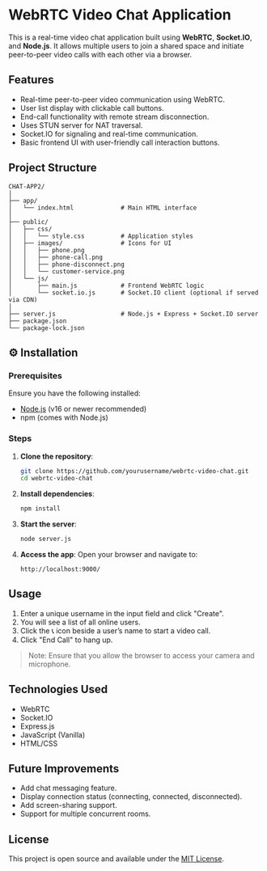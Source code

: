 # WebRTC Video Chat Application

This is a real-time video chat application built using **WebRTC**, **Socket.IO**, and **Node.js**. It allows multiple users to join a shared space and initiate peer-to-peer video calls with each other via a browser.

## Features

- Real-time peer-to-peer video communication using WebRTC.
- User list display with clickable call buttons.
- End-call functionality with remote stream disconnection.
- Uses STUN server for NAT traversal.
- Socket.IO for signaling and real-time communication.
- Basic frontend UI with user-friendly call interaction buttons.

## Project Structure

```
CHAT-APP2/
│
├── app/
│   └── index.html             # Main HTML interface
│
├── public/
│   ├── css/
│   │   └── style.css          # Application styles
│   ├── images/                # Icons for UI
│   │   ├── phone.png
│   │   ├── phone-call.png
│   │   ├── phone-disconnect.png
│   │   └── customer-service.png
│   └── js/
│       ├── main.js            # Frontend WebRTC logic
│       └── socket.io.js       # Socket.IO client (optional if served via CDN)
│
├── server.js                  # Node.js + Express + Socket.IO server
├── package.json
└── package-lock.json
```

## ⚙️ Installation

### Prerequisites
Ensure you have the following installed:
- [Node.js](https://nodejs.org/) (v16 or newer recommended)
- npm (comes with Node.js)

### Steps

1. **Clone the repository**:
   ```bash
   git clone https://github.com/yourusername/webrtc-video-chat.git
   cd webrtc-video-chat
   ```

2. **Install dependencies**:
   ```bash
   npm install
   ```

3. **Start the server**:
   ```bash
   node server.js
   ```

4. **Access the app**:
   Open your browser and navigate to:
   ```
   http://localhost:9000/
   ```

## Usage

1. Enter a unique username in the input field and click "Create".
2. You will see a list of all online users.
3. Click the 📞 icon beside a user’s name to start a video call.
4. Click "End Call" to hang up.

> Note: Ensure that you allow the browser to access your camera and microphone.

## Technologies Used

- WebRTC
- Socket.IO
- Express.js
- JavaScript (Vanilla)
- HTML/CSS

## Future Improvements

- Add chat messaging feature.
- Display connection status (connecting, connected, disconnected).
- Add screen-sharing support.
- Support for multiple concurrent rooms.

## License

This project is open source and available under the [MIT License](LICENSE).


